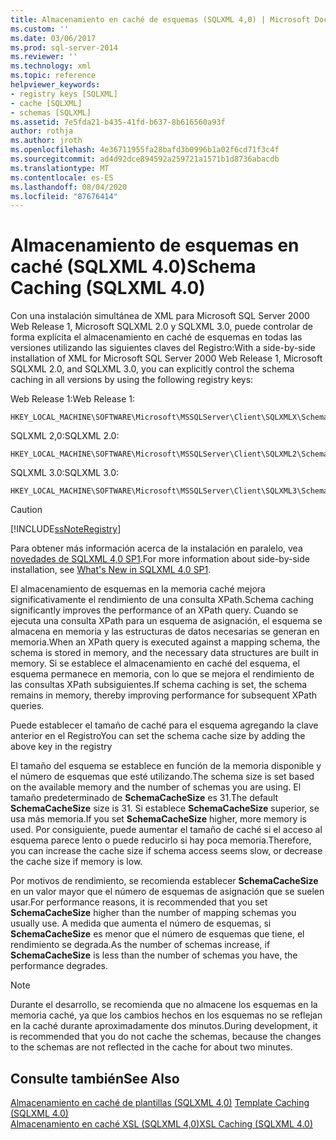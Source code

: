 ```yaml
---
title: Almacenamiento en caché de esquemas (SQLXML 4,0) | Microsoft Docs
ms.custom: ''
ms.date: 03/06/2017
ms.prod: sql-server-2014
ms.reviewer: ''
ms.technology: xml
ms.topic: reference
helpviewer_keywords:
- registry keys [SQLXML]
- cache [SQLXML]
- schemas [SQLXML]
ms.assetid: 7e5fda21-b435-41fd-b637-8b616560a93f
author: rothja
ms.author: jroth
ms.openlocfilehash: 4e36711955fa28bafd3b0996b1a02f6cd71f3c4f
ms.sourcegitcommit: ad4d92dce894592a259721a1571b1d8736abacdb
ms.translationtype: MT
ms.contentlocale: es-ES
ms.lasthandoff: 08/04/2020
ms.locfileid: "87676414"
---
```

# <a name="schema-caching-sqlxml-40"></a><span data-ttu-id="03692-102">Almacenamiento de esquemas en caché (SQLXML 4.0)</span><span class="sxs-lookup"><span data-stu-id="03692-102">Schema Caching (SQLXML 4.0)</span></span>
  <span data-ttu-id="03692-103">Con una instalación simultánea de XML para Microsoft SQL Server 2000 Web Release 1, Microsoft SQLXML 2.0 y SQLXML 3.0, puede controlar de forma explícita el almacenamiento en caché de esquemas en todas las versiones utilizando las siguientes claves del Registro:</span><span class="sxs-lookup"><span data-stu-id="03692-103">With a side-by-side installation of XML for Microsoft SQL Server 2000 Web Release 1, Microsoft SQLXML 2.0, and SQLXML 3.0, you can explicitly control the schema caching in all versions by using the following registry keys:</span></span>  
  
 <span data-ttu-id="03692-104">Web Release 1:</span><span class="sxs-lookup"><span data-stu-id="03692-104">Web Release 1:</span></span>  
  
```  
HKEY_LOCAL_MACHINE\SOFTWARE\Microsoft\MSSQLServer\Client\SQLXMLX\SchemaCacheSize  
```  
  
 <span data-ttu-id="03692-105">SQLXML 2,0:</span><span class="sxs-lookup"><span data-stu-id="03692-105">SQLXML 2.0:</span></span>  
  
```  
HKEY_LOCAL_MACHINE\SOFTWARE\Microsoft\MSSQLServer\Client\SQLXML2\SchemaCacheSize  
```  
  
 <span data-ttu-id="03692-106">SQLXML 3.0:</span><span class="sxs-lookup"><span data-stu-id="03692-106">SQLXML 3.0:</span></span>  
  
```  
HKEY_LOCAL_MACHINE\SOFTWARE\Microsoft\MSSQLServer\Client\SQLXML3\SchemaCacheSize  
```  
  
> [!CAUTION]  
>  [!INCLUDE[ssNoteRegistry](../../../includes/ssnoteregistry-md.md)]  
  
 <span data-ttu-id="03692-107">Para obtener más información acerca de la instalación en paralelo, vea [novedades de SQLXML 4,0 SP1](../../sqlxml/what-s-new-in-sqlxml-4-0-sp1.md).</span><span class="sxs-lookup"><span data-stu-id="03692-107">For more information about side-by-side installation, see [What's New in SQLXML 4.0 SP1](../../sqlxml/what-s-new-in-sqlxml-4-0-sp1.md).</span></span>  
  
 <span data-ttu-id="03692-108">El almacenamiento de esquemas en la memoria caché mejora significativamente el rendimiento de una consulta XPath.</span><span class="sxs-lookup"><span data-stu-id="03692-108">Schema caching significantly improves the performance of an XPath query.</span></span> <span data-ttu-id="03692-109">Cuando se ejecuta una consulta XPath para un esquema de asignación, el esquema se almacena en memoria y las estructuras de datos necesarias se generan en memoria.</span><span class="sxs-lookup"><span data-stu-id="03692-109">When an XPath query is executed against a mapping schema, the schema is stored in memory, and the necessary data structures are built in memory.</span></span> <span data-ttu-id="03692-110">Si se establece el almacenamiento en caché del esquema, el esquema permanece en memoria, con lo que se mejora el rendimiento de las consultas XPath subsiguientes.</span><span class="sxs-lookup"><span data-stu-id="03692-110">If schema caching is set, the schema remains in memory, thereby improving performance for subsequent XPath queries.</span></span>  
  
 <span data-ttu-id="03692-111">Puede establecer el tamaño de caché para el esquema agregando la clave anterior en el Registro</span><span class="sxs-lookup"><span data-stu-id="03692-111">You can set the schema cache size by adding the above key in the registry</span></span>  
  
 <span data-ttu-id="03692-112">El tamaño del esquema se establece en función de la memoria disponible y el número de esquemas que esté utilizando.</span><span class="sxs-lookup"><span data-stu-id="03692-112">The schema size is set based on the available memory and the number of schemas you are using.</span></span> <span data-ttu-id="03692-113">El tamaño predeterminado de **SchemaCacheSize** es 31.</span><span class="sxs-lookup"><span data-stu-id="03692-113">The default **SchemaCacheSize** size is 31.</span></span> <span data-ttu-id="03692-114">Si establece **SchemaCacheSize** superior, se usa más memoria.</span><span class="sxs-lookup"><span data-stu-id="03692-114">If you set **SchemaCacheSize** higher, more memory is used.</span></span> <span data-ttu-id="03692-115">Por consiguiente, puede aumentar el tamaño de caché si el acceso al esquema parece lento o puede reducirlo si hay poca memoria.</span><span class="sxs-lookup"><span data-stu-id="03692-115">Therefore, you can increase the cache size if schema access seems slow, or decrease the cache size if memory is low.</span></span>  
  
 <span data-ttu-id="03692-116">Por motivos de rendimiento, se recomienda establecer **SchemaCacheSize** en un valor mayor que el número de esquemas de asignación que se suelen usar.</span><span class="sxs-lookup"><span data-stu-id="03692-116">For performance reasons, it is recommended that you set **SchemaCacheSize** higher than the number of mapping schemas you usually use.</span></span> <span data-ttu-id="03692-117">A medida que aumenta el número de esquemas, si **SchemaCacheSize** es menor que el número de esquemas que tiene, el rendimiento se degrada.</span><span class="sxs-lookup"><span data-stu-id="03692-117">As the number of schemas increase, if **SchemaCacheSize** is less than the number of schemas you have, the performance degrades.</span></span>  
  
> [!NOTE]  
>  <span data-ttu-id="03692-118">Durante el desarrollo, se recomienda que no almacene los esquemas en la memoria caché, ya que los cambios hechos en los esquemas no se reflejan en la caché durante aproximadamente dos minutos.</span><span class="sxs-lookup"><span data-stu-id="03692-118">During development, it is recommended that you do not cache the schemas, because the changes to the schemas are not reflected in the cache for about two minutes.</span></span>  
  
## <a name="see-also"></a><span data-ttu-id="03692-119">Consulte también</span><span class="sxs-lookup"><span data-stu-id="03692-119">See Also</span></span>  
 <span data-ttu-id="03692-120">[Almacenamiento en caché de plantillas &#40;SQLXML 4,0&#41;](template-caching-sqlxml-4-0.md) </span><span class="sxs-lookup"><span data-stu-id="03692-120">[Template Caching &#40;SQLXML 4.0&#41;](template-caching-sqlxml-4-0.md) </span></span>  
 [<span data-ttu-id="03692-121">Almacenamiento en caché XSL &#40;SQLXML 4,0&#41;</span><span class="sxs-lookup"><span data-stu-id="03692-121">XSL Caching &#40;SQLXML 4.0&#41;</span></span>](xsl-caching-sqlxml-4-0.md)  
  
  
